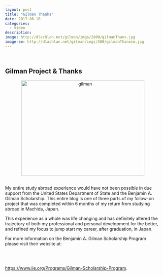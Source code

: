 ```yaml
---
layout: post
title: "Gilman Thanks"
date: 2017-06-18
categories:
  - Video
description: 
image: http://dlachlan.net/gilman/imgs/2000/gilmanThanx.jpg
image-sm: http://dlachlan.net/gilman/imgs/500/gilmanThanxsm.jpg
---
```

<br>

## Gilman Project & Thanks
<center>
<img src="http://dlachlan.net/gilman/imgs/misc/gilman.gif" alt=" gilman " style="height: 309px; width: 400px;" />
</center>
<br>
<p>My entire study abroad experience would have not been possible in due support from the United States Department of State and the Benjamin A. Gilman Scholarship. This entire blog is one of three parts of my follow-on project that was completed within 6 months of my return from studying abroad in Machida, Japan.</p>

<p>This experience as a whole was life changing and has definitely altered the trajectory of both my professional and personal development for the better, and refined my focus to jump start my career, after graduation, in Japan.</p>

<p>For more information on the Benjamin A. Gilman Scholarship Program please visit their website at: 

<br><br>

<a href="https://www.iie.org/Programs/Gilman-Scholarship-Program">https://www.iie.org/Programs/Gilman-Scholarship-Program</a>.</p>

<br>
